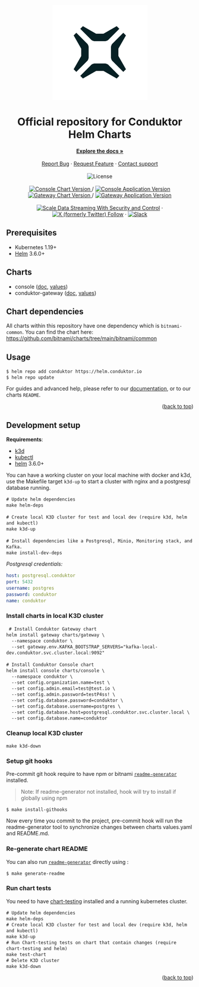 <a name="readme-top" id="readme-top"></a>

<p align="center">
  <img src="https://raw.githubusercontent.com/conduktor/conduktor.io-public/main/logo/transparent.png" width="256px" />
</p>
<h1 align="center">
    <strong>Official repository for Conduktor Helm Charts</strong>
</h1>

<p align="center">
    <a href="https://docs.conduktor.io/"><strong>Explore the docs »</strong></a>
    <br />
    <br />
    <a href="https://github.com/conduktor/conduktor-public-charts/issues">Report Bug</a>
    ·
    <a href="https://github.com/conduktor/conduktor-public-charts/issues">Request Feature</a>
    ·
    <a href="https://support.conduktor.io/">Contact support</a>
    <br /><br />
    <img alt="License" src="https://img.shields.io/github/license/conduktor/conduktor-public-charts?label=Charts%20license&color=BCFE68">
    <br /><br />
    <a href="https://github.com/conduktor/conduktor-public-charts/releases">
        <img alt="Console Chart Version" src="https://img.shields.io/badge/dynamic/yaml?url=https%3A%2F%2Fraw.githubusercontent.com%2Fconduktor%2Fconduktor-public-charts%2Frefs%2Fheads%2Fmain%2Fcharts%2Fconsole%2FChart.yaml&query=%24.version&prefix=conduktor-console:&logo=helm&label=Console%20Chart&color=BCFE68&">
    </a> /
    <a href="https://hub.docker.com/r/conduktor/conduktor-console">
        <img alt="Console Application Version" src="https://img.shields.io/badge/dynamic/yaml?url=https%3A%2F%2Fraw.githubusercontent.com%2Fconduktor%2Fconduktor-public-charts%2Frefs%2Fheads%2Fmain%2Fcharts%2Fconsole%2FChart.yaml&query=%24.appVersion&prefix=conduktor%2Fconduktor-console%3A&logo=docker&label=Console%20Application&color=BCFE68">
    </a>
    <br />
    <a href="https://github.com/conduktor/conduktor-public-charts/releases">
        <img alt="Gateway Chart Version" src="https://img.shields.io/badge/dynamic/yaml?url=https%3A%2F%2Fraw.githubusercontent.com%2Fconduktor%2Fconduktor-public-charts%2Frefs%2Fheads%2Fmain%2Fcharts%2Fgateway%2FChart.yaml&query=%24.version&prefix=conduktor-gateway:&logo=helm&label=Gateway%20Chart&color=BCFE68&">
    </a>  /
    <a href="https://hub.docker.com/r/conduktor/conduktor-gateway">
        <img alt="Gateway Application Version" src="https://img.shields.io/badge/dynamic/yaml?url=https%3A%2F%2Fraw.githubusercontent.com%2Fconduktor%2Fconduktor-public-charts%2Frefs%2Fheads%2Fmain%2Fcharts%2Fgateway%2FChart.yaml&query=%24.appVersion&prefix=conduktor%2Fconduktor-gateway%3A&logo=docker&label=Gateway%20Application&color=BCFE68">
    </a>
    <br /><br />
    <a href="https://conduktor.io/"><img src="https://img.shields.io/badge/Website-conduktor.io-192A4E?color=BCFE68" alt="Scale Data Streaming With Security and Control"></a>
    ·
    <a href="https://twitter.com/getconduktor"><img alt="X (formerly Twitter) Follow" src="https://img.shields.io/twitter/follow/getconduktor?color=BCFE68"></a>
    ·
    <a href="https://conduktor.io/slack"><img src="https://img.shields.io/badge/Slack-Join%20Community-BCFE68?logo=slack" alt="Slack"></a>
</p>

## Prerequisites

- Kubernetes 1.19+
- [Helm](https://helm.sh/docs/intro/install/) 3.6.0+

## Charts

- console ([doc](charts/console/README.md), [values](charts/console/values.yaml))
- conduktor-gateway ([doc](charts/gateway/README.md), [values](charts/gateway/gateway/values.yaml))

## Chart dependencies

All charts within this repository have one dependency which is `bitnami-common`. You can find the chart here: https://github.com/bitnami/charts/tree/main/bitnami/common

## Usage

```shell
$ helm repo add conduktor https://helm.conduktor.io
$ helm repo update
```

For guides and advanced help, please refer to our
[documentation](https://docs.conduktor.io/platform/installation/get-started/kubernetes),
or to our charts `README`.

<p align="right">(<a href="#readme-top">back to top</a>)</p>

## Development setup

**Requirements**:
- [k3d](https://k3d.io/v5.6.0/#installation)
- [kubectl](https://kubernetes.io/docs/tasks/tools/)
- [helm](https://helm.sh/docs/intro/install/) 3.6.0+

You can have a working cluster on your local machine with docker and k3d, 
use the Makefile target `k3d-up` to start a cluster with nginx and a postgresql
database running.

```shell
# Update helm dependencies
make helm-deps

# Create local K3D cluster for test and local dev (require k3d, helm and kubectl)
make k3d-up

# Install dependencies like a Postgresql, Minio, Monitoring stack, and Kafka.
make install-dev-deps
```

*Postgresql credentials:*

```yaml
host: postgresql.conduktor
port: 5432
username: postgres
password: conduktor
name: conduktor
```

### Install charts in local K3D cluster

```shell
 # Install Conduktor Gateway chart
helm install gateway charts/gateway \
  --namespace conduktor \
  --set gateway.env.KAFKA_BOOTSTRAP_SERVERS="kafka-local-dev.conduktor.svc.cluster.local:9092"

# Install Conduktor Console chart
helm install console charts/console \
  --namespace conduktor \
  --set config.organization.name=test \
  --set config.admin.email=test@test.io \
  --set config.admin.password=testP4ss! \
  --set config.database.password=conduktor \
  --set config.database.username=postgres \
  --set config.database.host=postgresql.conduktor.svc.cluster.local \
  --set config.database.name=conduktor
```

### Cleanup local K3D cluster

```shell
make k3d-down
```

### Setup git hooks
Pre-commit git hook require to have npm or bitnami [`readme-generator`](https://github.com/bitnami/readme-generator-for-helm) installed. 

> Note: If readme-generator not installed, hook will try to install if globally using npm


```shell
$ make install-githooks
```
Now every time you commit to the project, pre-commit hook will run the readme-generator tool to synchronize changes between charts values.yaml and README.md.

### Re-generate chart README
You can also run [`readme-generator`](https://github.com/bitnami/readme-generator-for-helm) directly using : 

```shell
$ make generate-readme
```

### Run chart tests
You need to have [chart-testing](https://github.com/helm/chart-testing) installed and a running kubernetes cluster.

```shell
# Update helm dependencies
make helm-deps
# Create local K3D cluster for test and local dev (require k3d, helm and kubectl)
make k3d-up
# Run Chart-testing tests on chart that contain changes (require chart-testing and helm)
make test-chart
# Delete K3D cluster
make k3d-down
```

<p align="right">(<a href="#readme-top">back to top</a>)</p>
